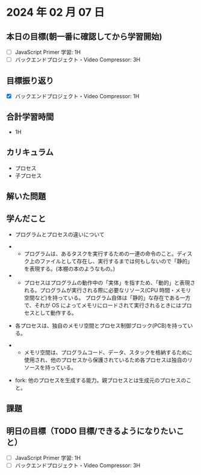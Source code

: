 # 2024 年 02 月 07 日

## 本日の目標(朝一番に確認してから学習開始)

- [ ] JavaScript Primer 学習: 1H
- [ ] バックエンドプロジェクト・Video Compressor: 3H

## 目標振り返り

- [x] バックエンドプロジェクト・Video Compressor: 1H

## 合計学習時間

- 1H

## カリキュラム

- プロセス
- 子プロセス

## 解いた問題

## 学んだこと

- プログラムとプロセスの違いについて
- - プログラムは、あるタスクを実行するための一連の命令のこと。ディスク上のファイルとして存在し、実行するまでは何もしないので「静的」を表現する。(本棚の本のようなもの。)
- - プロセスはプログラムの動作中の「実体」を指すため、「動的」と表現される。プログラムが実行される際に必要なリソース(CPU 時間・メモリ空間など)を持っている。
    プログラム自体は「静的」な存在である一方で、それが OS によってメモリにロードされて実行されるときにはプロセスとして動作する。
- 各プロセスは、独自のメモリ空間とプロセス制御ブロック(PCB)を持っている。
- - メモリ空間は、プログラムコード、データ、スタックを格納するために使用され、他のプロセスから保護されているため各プロセスは独自のリソースを持っている。

- fork: 他のプロセスを生成する能力。親プロセスとは生成元のプロセスのこと。

## 課題

## 明日の目標（TODO 目標/できるようになりたいこと）

- [ ] JavaScript Primer 学習: 1H
- [ ] バックエンドプロジェクト・Video Compressor: 3H
